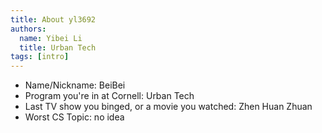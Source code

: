 ```yaml
---
title: About yl3692
authors:
  name: Yibei Li
  title: Urban Tech
tags: [intro]
---
```


- Name/Nickname: BeiBei
- Program you're in at Cornell: Urban Tech
- Last TV show you binged, or a movie you watched: Zhen Huan Zhuan
- Worst CS Topic: no idea
